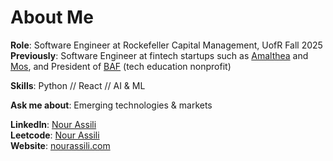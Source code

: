 # About Me

**Role**: Software Engineer at Rockefeller Capital Management, UofR Fall 2025 
**Previously**: Software Engineer at fintech startups such as [Amalthea](https://amaltheafs.com/) and [Mos](https://mos.com/), and President of [BAF](https://www.blockchainacceleration.org/) (tech education nonprofit)

**Skills**: Python // React // AI & ML

**Ask me about**: Emerging technologies & markets


**LinkedIn**: [Nour Assili](https://www.linkedin.com/in/nour-assili-058916149/)  
**Leetcode**: [Nour Assili](https://leetcode.com/u/nourmal_girl/)  
**Website**: [nourassili.com](https://nourassili.com)  
